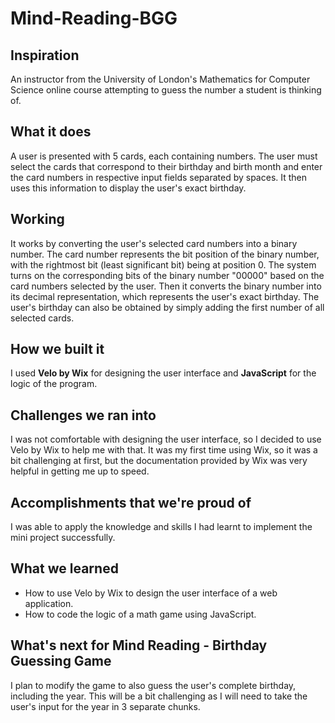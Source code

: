 # Mind-Reading-BGG
## Inspiration
An instructor from the University of London's Mathematics for Computer Science online course attempting to guess the number a student is thinking of.

## What it does
A user is presented with 5 cards, each containing numbers. The user must select the cards that correspond to their birthday and birth month and enter the card numbers in respective input fields separated by spaces. It then uses this information to display the user's exact birthday.  

## Working
It works by converting the user's selected card numbers into a binary number. The card number represents the bit position of the binary number, with the rightmost bit (least significant bit) being at position 0. The system turns on the corresponding bits of the binary number "00000" based on the card numbers selected by the user. Then it converts the binary number into its decimal representation, which represents the user's exact birthday. The user's birthday can also be obtained by simply adding the first number of all selected cards.

## How we built it
I used **Velo by Wix** for designing the user interface and **JavaScript** for the logic of the program.

## Challenges we ran into
I was not comfortable with designing the user interface, so I decided to use Velo by Wix to help me with that. It was my first time using Wix, so it was a bit challenging at first, but the documentation provided by Wix was very helpful in getting me up to speed.

## Accomplishments that we're proud of
I was able to apply the knowledge and skills I had learnt to implement the mini project successfully.

## What we learned
- How to use Velo by Wix to design the user interface of a web application.
- How to code the logic of a math game using JavaScript.

## What's next for Mind Reading - Birthday Guessing Game
I plan to modify the game to also guess the user's complete birthday, including the year. This will be a bit challenging as I will need to take the user's input for the year in 3 separate chunks.
